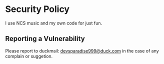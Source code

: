 # Security Policy

I use NCS music and my own code for just fun.

## Reporting a Vulnerability

Please report to duckmail: devsparadise999@duck.com in the case of any complain or suggetion.
